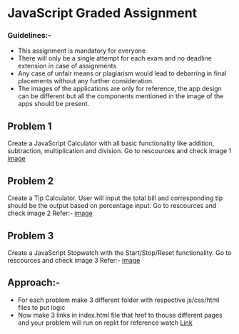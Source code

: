 # JavaScript Graded Assignment
### Guidelines:-
* This assignment is mandatory for everyone
* There will only be a single attempt for each exam and no deadline extension in case of assignments
* Any case of unfair means or plagiarism would lead to debarring in final placements without any further consideration.
* The images of the applications are only for reference, the app design can be different but all the components mentioned in the image of the apps should be present.

## Problem 1
Create a JavaScript Calculator with all basic functionality like addition, subtraction, multiplication and division. Go to rescources and check image 1
 [image](#Resurces/images1.png)

## Problem 2
Create a Tip Calculator. 
User will input the total bill and corresponding tip should be the output based on percentage input. Go to rescources and check image 2
Refer:- [image](#Resources/image2.png)

## Problem 3
Create a JavaScript Stopwatch with the Start/Stop/Reset functionality. Go to rescources and check image 3
Refer:- [image](#Resources/image3.png)

## Approach:-

* For each problem make 3 different folder with respective js/css/html files to put logic
* Now make 3 links in index.html file that href to thouse different pages and your problem will run on replit
for reference watch [Link](https://www.youtube.com/watch?v=SHjKyQZ6wo8)